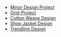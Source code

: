 * [Minor Design Project](https://rishabhsharma015.github.io/Web_Designs/Minor-Project/)
* [Grid-Project](https://rishabhsharma015.github.io/Web_Designs/Designs_Project/Grid-Project/) <br>
* [Cotton Weave Design](https://rishabhsharma015.github.io/Web_Designs/Designs_Project/Cotton-Weave/) <br>
* [Shop Jacket Design](https://rishabhsharma015.github.io/Web_Designs/Designs_Project/Shop-Jacket/) <br>
* [Trendline Design](https://rishabhsharma015.github.io/Web_Designs/Designs_Project/Trendline/) <br>
